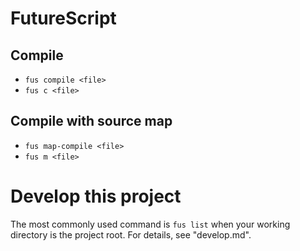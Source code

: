 FutureScript
============

Compile
-------

- `fus compile <file>`
- `fus c <file>`

Compile with source map
-----------------------

- `fus map-compile <file>`
- `fus m <file>`

Develop this project
====================

The most commonly used command is `fus list` when your working directory is the project root. For details, see "develop.md".
